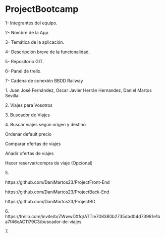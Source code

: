# ProjectBootcamp


<p>1- Integrantes del equipo.</p>
<p>2- Nombre de la App.</p>
<p>3- Temática de la aplicación.</p>
<p>4- Descripción breve de la funcionalidad.</p>
<p>5- Repositorio GIT.</p>
<p>6- Panel de trello.</p>
<p>7- Cadena de conexión BBDD Railway</p>

<p>1. Juan José Fernández, Oscar Javier Herrán Hernandez, Daniel Martos Sevilla.</p>
<p>2. Viajes para Vosotros </p>
<p>3. Buscador de Viajes</p>
<p>4. Buscar viajes según origen y destino </p>
<p> Ordenar default precio</p>
<p> Comparar ofertas de viajes</p>
<p> Añadir ofertas de viajes</p>
<p> Hacer reservar/compra de viaje (Opcional)</p>

<p>5.</p>
<p>https://github.com/DaniMartos23/ProjectFront-End</p>
<p>https://github.com/DaniMartos23/ProjectBack-End</p>
<p>https://github.com/DaniMartos23/ProjectBD</p>
<p>6. https://trello.com/invite/b/ZWwwDXfq/ATTIe708380b2735dbd04d73981e1ba7f46cAC1179C3/buscador-de-viajes </p>
<p>7. </p>
